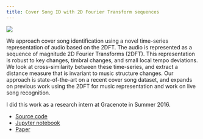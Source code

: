 ```yaml
---
title: Cover Song ID with 2D Fourier Transform sequences
---
```


![](/public/images/2dft.png)

We approach cover song identification using a novel time-series representation of audio based on the 2DFT. The audio is represented as a sequence of magnitude 2D Fourier Transforms (2DFT). This representation is robust to key changes, timbral changes, and small local tempo deviations. We look at cross-similarity between these time-series, and extract a distance measure that is invariant to music structure changes. Our approach is state-of-the-art on a recent cover song dataset, and expands on previous work using the 2DFT for music representation and work on live song recognition.

I did this work as a research intern at Gracenote in Summer 2016.

* [Source code](https://github.com/pseeth/coversong_identification)
* [Jupyter notebook](http://nbviewer.jupyter.org/github/pseeth/coversong_identification/blob/master/presentation/presentation.ipynb)
* [Paper](/public/papers/seetharaman_rafii_icassp17.pdf)
